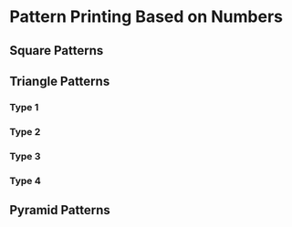 # Pattern Printing Based on Numbers
## Square Patterns

## Triangle Patterns
### Type 1
### Type 2
### Type 3
### Type 4

## Pyramid Patterns
